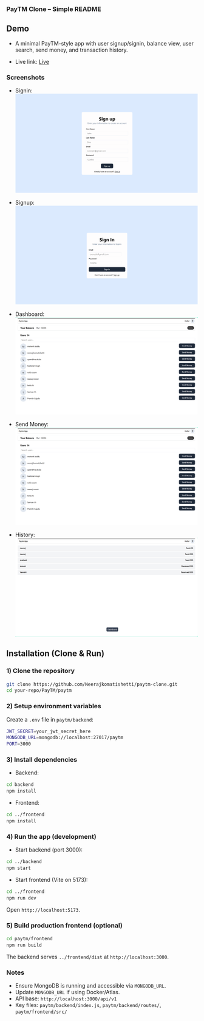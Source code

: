 
### PayTM Clone – Simple README

## Demo
- A minimal PayTM-style app with user signup/signin, balance view, user search, send money, and transaction history.

- Live link: [Live](https://paytm-clone-h5wv.onrender.com)

### Screenshots
- Signin:
![Signin](./Screenshots/Singup.png)

- Signup:
![Signup](./Screenshots/Signin.png)

- Dashboard:
![Dashboard](./Screenshots/dashboard.png)

- Send Money:
![Send+Money](./Screenshots/dashboard.png)

- History:
![History](./Screenshots/history.png)

## Installation (Clone & Run)

### 1) Clone the repository
```bash
git clone https://github.com/Neerajkomatishetti/paytm-clone.git
cd your-repo/PayTM/paytm
```

### 2) Setup environment variables
Create a `.env` file in `paytm/backend`:
```bash
JWT_SECRET=your_jwt_secret_here
MONGODB_URL=mongodb://localhost:27017/paytm
PORT=3000
```

### 3) Install dependencies
- Backend:
```bash
cd backend
npm install
```

- Frontend:
```bash
cd ../frontend
npm install
```

### 4) Run the app (development)
- Start backend (port 3000):
```bash
cd ../backend
npm start
```

- Start frontend (Vite on 5173):
```bash
cd ../frontend
npm run dev
```

Open `http://localhost:5173`.

### 5) Build production frontend (optional)
```bash
cd paytm/frontend
npm run build
```
The backend serves `../frontend/dist` at `http://localhost:3000`.

### Notes
- Ensure MongoDB is running and accessible via `MONGODB_URL`.
- Update `MONGODB_URL` if using Docker/Atlas.
- API base: `http://localhost:3000/api/v1`
- Key files: `paytm/backend/index.js`, `paytm/backend/routes/`, `paytm/frontend/src/`
